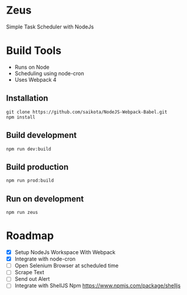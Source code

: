 # Zeus
Simple Task Scheduler with NodeJs 

# Build Tools
- Runs on Node
- Scheduling using node-cron
- Uses Webpack 4


## Installation

```
git clone https://github.com/saikota/NodeJS-Webpack-Babel.git
npm install
```

## Build development

```
npm run dev:build
```

## Build production

```
npm run prod:build
```

## Run on development

```
npm run zeus
```

# Roadmap

- [x] Setup NodeJs Workspace With Webpack
- [x] Integrate with node-cron
- [ ] Open Selenium Browser at scheduled time
- [ ] Scrape Text
- [ ] Send out Alert
- [ ] Integrate with ShellJS Npm https://www.npmjs.com/package/shelljs